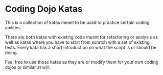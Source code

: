 Coding Dojo Katas
=

This is a collection of katas meant to be used to practice certain coding abilities. 

There are both katas with existing code meant for refactoring or analysis as well as katas where you have to start from scratch with a set of existing tests. Every kata has a short introduction on what the script is or should be doing.

Feel free to use those katas as they are or modify them for your own coding dojos or similar at will.
